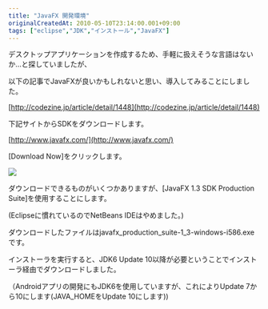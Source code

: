 ```yaml
---
title: "JavaFX 開発環境"
originalCreatedAt: 2010-05-10T23:14:00.001+09:00
tags: ["eclipse","JDK","インストール","JavaFX"]
---
```

デスクトップアプリケーションを作成するため、手軽に扱えそうな言語はないか…と探していましたが、

以下の記事でJavaFXが良いかもしれないと思い、導入してみることにしました。
<!--more-->
[http://codezine.jp/article/detail/1448](http://codezine.jp/article/detail/1448)

下記サイトからSDKをダウンロードします。

[http://www.javafx.com/](http://www.javafx.com/)

[Download Now]をクリックします。

[![](http://2.bp.blogspot.com/_rtlYXd55yO0/S-Vi1BBC_tI/AAAAAAAAFMQ/qm1a9L9NFeQ/s320/WS000010.BMP)](http://2.bp.blogspot.com/_rtlYXd55yO0/S-Vi1BBC_tI/AAAAAAAAFMQ/qm1a9L9NFeQ/s1600/WS000010.BMP)

ダウンロードできるものがいくつかありますが、[JavaFX 1.3 SDK Production Suite]を使用することにします。

(Eclipseに慣れているのでNetBeans IDEはやめました。)

ダウンロードしたファイルはjavafx\_production\_suite-1\_3-windows-i586.exeです。

インストーラを実行すると、JDK6 Update 10以降が必要ということでインストーラ経由でダウンロードしました。

（Androidアプリの開発にもJDK6を使用していますが、これによりUpdate 7から10にします(JAVA\_HOMEをUpdate 10にします))
